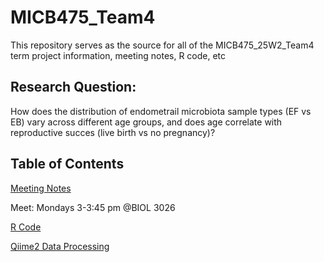 # MICB475_Team4
This repository serves as the source for all of the MICB475_25W2_Team4 term project information, meeting notes, R code, etc

## Research Question:
How does the distribution of endometrail microbiota sample types (EF vs EB) vary across different age groups, and does age correlate with reproductive succes (live birth vs no pregnancy)?

## Table of Contents
  [Meeting Notes](meeting_notes)
  
  Meet: Mondays 3-3:45 pm @BIOL 3026

  [R Code](R_project)

  [Qiime2 Data Processing](qiime2_files)
